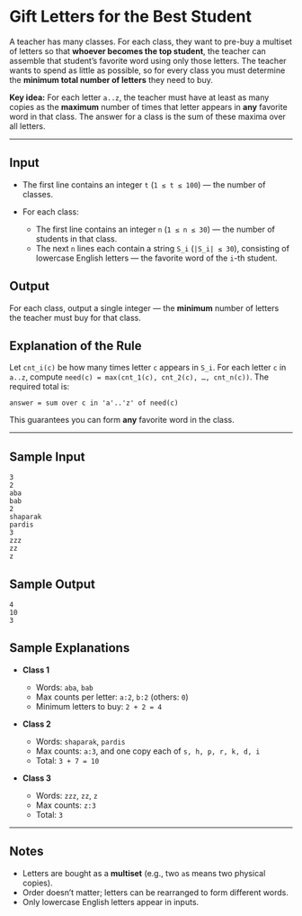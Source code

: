 # Gift Letters for the Best Student

A teacher has many classes. For each class, they want to pre-buy a multiset of letters so that **whoever becomes the top student**, the teacher can assemble that student’s favorite word using only those letters. The teacher wants to spend as little as possible, so for every class you must determine the **minimum total number of letters** they need to buy.

**Key idea:** For each letter `a..z`, the teacher must have at least as many copies as the **maximum** number of times that letter appears in **any** favorite word in that class. The answer for a class is the sum of these maxima over all letters.

---

## Input

* The first line contains an integer `t` (`1 ≤ t ≤ 100`) — the number of classes.
* For each class:

    * The first line contains an integer `n` (`1 ≤ n ≤ 30`) — the number of students in that class.
    * The next `n` lines each contain a string `S_i` (`|S_i| ≤ 30`), consisting of lowercase English letters — the favorite word of the `i`-th student.

## Output

For each class, output a single integer — the **minimum** number of letters the teacher must buy for that class.

## Explanation of the Rule

Let `cnt_i(c)` be how many times letter `c` appears in `S_i`.
For each letter `c` in `a..z`, compute `need(c) = max(cnt_1(c), cnt_2(c), …, cnt_n(c))`.
The required total is:

```
answer = sum over c in 'a'..'z' of need(c)
```

This guarantees you can form **any** favorite word in the class.

---

## Sample Input

```
3
2
aba
bab
2
shaparak
pardis
3
zzz
zz
z
```

## Sample Output

```
4
10
3
```

## Sample Explanations

* **Class 1**

    * Words: `aba`, `bab`
    * Max counts per letter: `a:2`, `b:2` (others: `0`)
    * Minimum letters to buy: `2 + 2 = 4`

* **Class 2**

    * Words: `shaparak`, `pardis`
    * Max counts: `a:3`, and one copy each of `s, h, p, r, k, d, i`
    * Total: `3 + 7 = 10`

* **Class 3**

    * Words: `zzz`, `zz`, `z`
    * Max counts: `z:3`
    * Total: `3`

---

## Notes

* Letters are bought as a **multiset** (e.g., two `a`s means two physical copies).
* Order doesn’t matter; letters can be rearranged to form different words.
* Only lowercase English letters appear in inputs.
